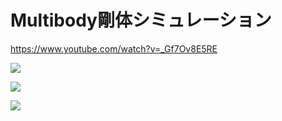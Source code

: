# Multibody剛体シミュレーション

https://www.youtube.com/watch?v=_Gf7Ov8E5RE

![](dr1.gif)

![](dr2.gif)

![](dr3.gif)
